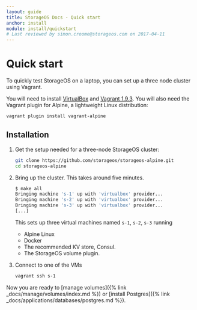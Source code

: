 ```yaml
---
layout: guide
title: StorageOS Docs - Quick start
anchor: install
module: install/quickstart
# Last reviewed by simon.croome@storageos.com on 2017-04-11
---
```


# Quick start

To quickly test StorageOS on a laptop, you can set up a three node cluster using Vagrant.

You will need to install [VirtualBox](https://www.virtualbox.org/wiki/Downloads) and [Vagrant
1.9.3](http://vagrantup.com/downloads.html). You will also need the Vagrant
plugin for Alpine, a lightweight Linux distribution:

```bash
vagrant plugin install vagrant-alpine
```

## Installation

1. Get the setup needed for a three-node StorageOS cluster:

    ```bash
    git clone https://github.com/storageos/storageos-alpine.git
    cd storageos-alpine
    ```

1. Bring up the cluster. This takes around five minutes.

    ```bash
    $ make all
    Bringing machine 's-1' up with 'virtualbox' provider...
    Bringing machine 's-2' up with 'virtualbox' provider...
    Bringing machine 's-3' up with 'virtualbox' provider...
    [...]
    ```

    This sets up three virtual machines named `s-1`, `s-2`, `s-3` running
    * Alpine Linux
    * Docker
    * The recommended KV store, Consul.
    * The StorageOS volume plugin.

1. Connect to one of the VMs

    ```bash
    vagrant ssh s-1
    ```

Now you are ready to [manage volumes]({% link _docs/manage/volumes/index.md %}) or [install Postgres]({% link _docs/applications/databases/postgres.md %}).
